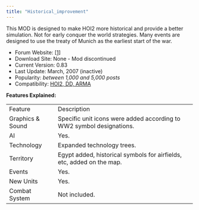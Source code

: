 ```yaml
---
title: "Historical_improvement"
---
```


This MOD is designed to make HOI2 more historical and provide a better
simulation. Not for early conquer the world strategies. Many events are
designed to use the treaty of Munich as the earliest start of the war.

-   Forum Website:
    [\[1\]](http://forum.paradoxplaza.com/forum/showthread.php?t=193527)
-   Download Site: None - Mod discontinued
-   Current Version: 0.83
-   Last Update: March, 2007 (inactive)
-   Popularity: *between 1,000 and 5,000 posts*
-   Compatibility: [HOI2, DD, ARMA](/Versioning "Versioning")

**Features Explained:**

|                  |                                                                       |
|------------------|-----------------------------------------------------------------------|
| Feature          | Description                                                           |
| Graphics & Sound | Specific unit icons were added according to WW2 symbol designations.  |
| AI               | Yes.                                                                  |
| Technology       | Expanded technology trees.                                            |
| Territory        | Egypt added, historical symbols for airfields, etc, added on the map. |
| Events           | Yes.                                                                  |
| New Units        | Yes.                                                                  |
| Combat System    | Not included.                                                         |
